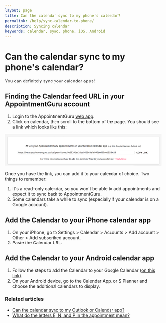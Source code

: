 ```yaml
---
layout: page
title: Can the calendar sync to my phone's calendar?
permalink: /help/sync-calendar-to-phone/
description: Syncing calendar
keywords: calendar, sync, phone, iOS, Android
---
```


# Can the calendar sync to my phone's calendar?

You can definitely sync your calendar apps!

## Finding the Calendar feed URL in your AppointmentGuru account

1. Login to the AppointmentGuru [web app](https://portal.appointmentguru.co).
2. Click on calendar, then scroll to the bottom of the page. You should see a link which looks like this:

![Calendar-subscribe-link](/help/images/calendar/calendar-subscribe-link.png)

Once you have the link, you can add it to your calendar of choice. Two things to remember:

1. It's a read-only calendar, so you won't be able to add appointments and expect it to sync back to AppointmentGuru.
2. Some calendars take a while to sync (especially if your calendar is on a Google account).

## Add the Calendar to your iPhone calendar app

1. On your iPhone, go to Settings > Calendar > Accounts > Add account > Other > Add subscribed account.
2. Paste the Calendar URL.

## Add the Calendar to your Android calendar app

1. Follow the steps to add the Calendar to your Google Calendar ([on this link](/help/sync-calendar-to-app)).
2. On your Android device, go to the Calendar App, or S Planner and choose the additional calendars to display.

### Related articles

* [Can the calendar sync to my Outlook or Calendar app?](/help/sync-calendar-to-app)
* [What do the letters B, N, and P in the appointment mean?](/help/appointment-status)
